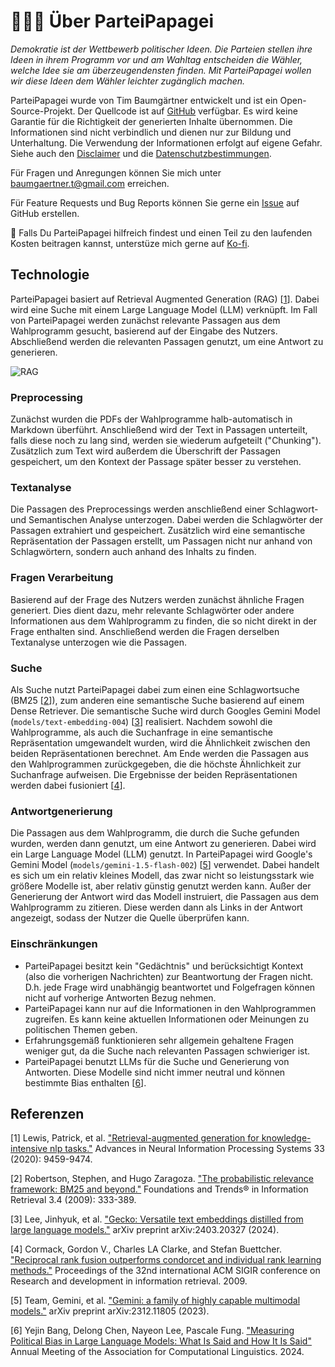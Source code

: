 # 🧑🏼‍💻 Über ParteiPapagei
_Demokratie ist der Wettbewerb politischer Ideen. Die Parteien stellen ihre Ideen in ihrem Programm vor und am Wahltag entscheiden die Wähler, welche Idee sie am überzeugendensten finden. Mit ParteiPapagei wollen wir diese Ideen dem Wähler leichter zugänglich machen._


ParteiPapagei wurde von Tim Baumgärtner entwickelt und ist ein Open-Source-Projekt. Der Quellcode ist auf [GitHub](https://github.com/timbmg/ParteiPapagei) verfügbar. Es wird keine Garantie für die Richtigkeit der generierten Inhalte übernommen. Die Informationen sind nicht verbindlich und dienen nur zur Bildung und Unterhaltung. Die Verwendung der Informationen erfolgt auf eigene Gefahr. Siehe auch den [Disclaimer](/disclaimer) und die [Datenschutzbestimmungen](/data-protection).

Für Fragen und Anregungen können Sie mich unter [baumgaertner.t@gmail.com](mailto:baumgaertner.t@gmail.com) erreichen.

Für Feature Requests und Bug Reports können Sie gerne ein [Issue](https://github.com/timbmg/ParteiPapagei/issues) auf GitHub erstellen.

🤲 Falls Du ParteiPapagei hilfreich findest und einen Teil zu den laufenden Kosten beitragen kannst, unterstüze mich gerne auf [Ko-fi](https://ko-fi.com/timbmg).

## Technologie
ParteiPapagei basiert auf Retrieval Augmented Generation (RAG) [[1](#refRAG)]. Dabei wird eine Suche mit einem Large Language Model (LLM) verknüpft. Im Fall von ParteiPapagei werden zunächst relevante Passagen aus dem Wahlprogramm gesucht, basierend auf der Eingabe des Nutzers. Abschließend werden die relevanten Passagen genutzt, um eine Antwort zu generieren.

![RAG](./rag.png)

### Preprocessing
Zunächst wurden die PDFs der Wahlprogramme halb-automatisch in Markdown überführt. Anschließend wird der Text in Passagen unterteilt, falls diese noch zu lang sind, werden sie wiederum aufgeteilt ("Chunking"). Zusätzlich zum Text wird außerdem die Überschrift der Passagen gespeichert, um den Kontext der Passage später besser zu verstehen.

### Textanalyse
Die Passagen des Preprocessings werden anschließend einer Schlagwort- und Semantischen Analyse unterzogen. Dabei werden die Schlagwörter der Passagen extrahiert und gespeichert. Zusätzlich wird eine semantische Repräsentation der Passagen erstellt, um Passagen nicht nur anhand von Schlagwörtern, sondern auch anhand des Inhalts zu finden.

### Fragen Verarbeitung
Basierend auf der Frage des Nutzers werden zunächst ähnliche Fragen generiert. Dies dient dazu, mehr relevante Schlagwörter oder andere Informationen aus dem Wahlprogramm zu finden, die so nicht direkt in der Frage enthalten sind. Anschließend werden die Fragen derselben Textanalyse unterzogen wie die Passagen.

### Suche
Als Suche nutzt ParteiPapagei dabei zum einen eine Schlagwortsuche (BM25 [[2](#refBM25)]), zum anderen eine semantische Suche basierend auf einem Dense Retriever. Die semantische Suche wird durch Googles Gemini Model (`models/text-embedding-004`) [[3](#refGecko)] realisiert. 
Nachdem sowohl die Wahlprogramme, als auch die Suchanfrage in eine semantische Repräsentation umgewandelt wurden, wird die Ähnlichkeit zwischen den beiden Repräsentationen berechnet. Am Ende werden die Passagen aus den Wahlprogrammen zurückgegeben, die die höchste Ähnlichkeit zur Suchanfrage aufweisen. Die Ergebnisse der beiden Repräsentationen werden dabei fusioniert [[4](#refRR)].


### Antwortgenerierung
Die Passagen aus dem Wahlprogramm, die durch die Suche gefunden wurden, werden dann genutzt, um eine Antwort zu generieren. Dabei wird ein Large Language Model (LLM) genutzt. In ParteiPapagei wird Google's Gemini Model (`models/gemini-1.5-flash-002`) [[5](#refGemini)] verwendet. Dabei handelt es sich um ein relativ kleines Modell, das zwar nicht so leistungsstark wie größere Modelle ist, aber relativ günstig genutzt werden kann. Außer der Generierung der Antwort wird das Modell instruiert, die Passagen aus dem Wahlprogramm zu zitieren. Diese werden dann als Links in der Antwort angezeigt, sodass der Nutzer die Quelle überprüfen kann.

### Einschränkungen
- ParteiPapagei besitzt kein "Gedächtnis" und berücksichtigt Kontext (also die vorherigen Nachrichten) zur Beantwortung der Fragen nicht. D.h. jede Frage wird unabhängig beantwortet und Folgefragen können nicht auf vorherige Antworten Bezug nehmen.
- ParteiPapagei kann nur auf die Informationen in den Wahlprogrammen zugreifen. Es kann keine aktuellen Informationen oder Meinungen zu politischen Themen geben.
- Erfahrungsgemäß funktionieren sehr allgemein gehaltene Fragen weniger gut, da die Suche nach relevanten Passagen schwieriger ist.
- ParteiPapagei benutzt LLMs für die Suche und Generierung von Antworten. Diese Modelle sind nicht immer neutral und können bestimmte Bias enthalten [[6](refBias)].

## Referenzen

<a name="refRAG"></a>[1] Lewis, Patrick, et al. ["Retrieval-augmented generation for knowledge-intensive nlp tasks."](https://proceedings.neurips.cc/paper_files/paper/2020/file/6b493230205f780e1bc26945df7481e5-Paper.pdf) Advances in Neural Information Processing Systems 33 (2020): 9459-9474.

<a name="refBM25"></a>[2] Robertson, Stephen, and Hugo Zaragoza. ["The probabilistic relevance framework: BM25 and beyond."](https://www.staff.city.ac.uk/~sbrp622/papers/foundations_bm25_review.pdf) Foundations and Trends® in Information Retrieval 3.4 (2009): 333-389.

<a name="refGecko"></a>[3] Lee, Jinhyuk, et al. ["Gecko: Versatile text embeddings distilled from large language models."](https://arxiv.org/pdf/2403.20327) arXiv preprint arXiv:2403.20327 (2024).

<a name="refRR"></a>[4] Cormack, Gordon V., Charles LA Clarke, and Stefan Buettcher. ["Reciprocal rank fusion outperforms condorcet and individual rank learning methods."](https://dl.acm.org/doi/pdf/10.1145/1571941.1572114) Proceedings of the 32nd international ACM SIGIR conference on Research and development in information retrieval. 2009.

<a name="refGemini"></a>[5] Team, Gemini, et al. ["Gemini: a family of highly capable multimodal models."](https://arxiv.org/pdf/2312.11805) arXiv preprint arXiv:2312.11805 (2023).

<a name="refBias"></a>[6] Yejin Bang, Delong Chen, Nayeon Lee, Pascale Fung. ["Measuring Political Bias in Large Language Models: What Is Said and How It Is Said"](https://aclanthology.org/2024.acl-long.600/) Annual Meeting of the Association for Computational Linguistics. 2024.
